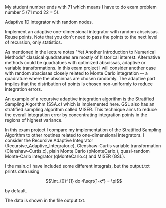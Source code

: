 My student number ends with 71 which means I have to do exam problem number 5 (71 mod 22 = 5).

Adaptive 1D integrator with random nodes.

Implement an adaptive one-dimensional integrator with random abscissas. Reuse points. Note that you don't need to pass the points to the next level of recursion, only statistics. 

As mentioned in the lecture notes "Yet Another Introduction to Numerical Methods" classical quadratures are mostly of historical interest. Alternative methods could be quadratues with optimized abscissas, adaptive or variable transformations. In this exam project I will consider another case with random abscissas closely related to Monte Carlo integration -- a quadrature where the abscinnas are chosen randomly. The adaptive part implies that the distribution of points is chosen non-uniformly to reduce integration errors. 

An example of a recursive adaptive integration algorithm is the Stratified Sampling Algorithm (SSA.c) which is implemented here. GSL also has an stratified sampling algorithm called MISER. This technique aims to reduce the overall integration error by concentrating integration points in the regions of highest variance.

In this exam project I compare my implementation of the Stratified Sampling Algorithm to other routines related to one-dimensional integrators. I consider the Recursive Adaptive Integrator (Recursive_Adaptive_Integrator.c), Clenshaw–Curtis variable transformation (Clenshaw–Curtis.c),  plain Monte Carlo (pMonteCarlo.), quasi-random Monte-Carlo integrator (qMonteCarlo.c) and MISER (GSL).

I the main.c I have included some different integrals, but the output.txt prints data using 

```math
\int_{0}^{1} dx 4\sqrt{1-x²} = \pi
```
by default.

The data is shown in the file output.txt.


